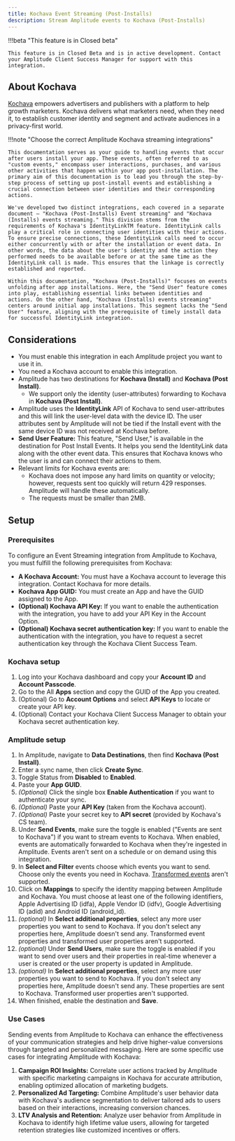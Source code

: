 ```yaml
---
title: Kochava Event Streaming (Post-Installs)
description: Stream Amplitude events to Kochava (Post-Installs)
---
```


!!!beta "This feature is in Closed beta"

    This feature is in Closed Beta and is in active development. Contact your Amplitude Client Success Manager for support with this integration.

## About Kochava
                                                                                                                                                                                                                                             
[Kochava](https://www.kochava.com) empowers advertisers and publishers with a platform to help growth marketers. Kochava delivers what marketers need, when they need it, to establish customer identity and segment and activate audiences in a privacy-first world.

!!!note "Choose the correct Amplitude Kochava streaming integrations"

    This documentation serves as your guide to handling events that occur after users install your app. These events, often referred to as "custom events," encompass user interactions, purchases, and various other activities that happen within your app post-installation. The primary aim of this documentation is to lead you through the step-by-step process of setting up post-install events and establishing a crucial connection between user identities and their corresponding actions.

    We've developed two distinct integrations, each covered in a separate document – "Kochava (Post-Installs) Event streaming" and "Kochava (Installs) events streaming." This division stems from the requirements of Kochava's IdentityLinkTM feature. IdentityLink calls play a critical role in connecting user identities with their actions. To ensure precise connections, these IdentityLink calls need to occur either concurrently with or after the installation or event data. In other words, the data about the user's identity and the action they performed needs to be available before or at the same time as the IdentityLink call is made. This ensures that the linkage is correctly established and reported.

    Within this documentation, "Kochava (Post-Installs)" focuses on events unfolding after app installations. Here, the "Send User" feature comes into play, establishing essential links between identities and actions. On the other hand, "Kochava (Installs) events streaming" centers around initial app installations. This segment lacks the "Send User" feature, aligning with the prerequisite of timely install data for successful IdentityLink integration.

## Considerations

- You must enable this integration in each Amplitude project you want to use it in.
- You need a Kochava account to enable this integration.
- Amplitude has two destinations for **Kochava (Install)** and **Kochava (Post Install)**.
  - We support only the identity (user-attributes) forwarding to Kochava in **Kochava (Post Install)**.
- Amplitude uses the **IdentityLink** API of Kochava to send user-attributes and this will link the user-level data with the device ID. The user attributes sent by Amplitude will not be tied if the Install event with the same device ID was not received at Kochava before.
- **Send User Feature:** This feature, "Send User," is available in the destination for Post Install Events. It helps you send the IdentityLink data along with the other event data. This ensures that Kochava knows who the user is and can connect their actions to them.
- Relevant limits for Kochava events are:
    - Kochava does not impose any hard limits on quantity or velocity; however, requests sent too quickly will return 429 responses. Amplitude will handle these automatically. 
    - The requests must be smaller than 2MB.

## Setup

### Prerequisites

To configure an Event Streaming integration from Amplitude to Kochava, you must fulfill the following prerequisites from Kochava:

- **A Kochava Account:** You must have a Kochava account to leverage this integration. Contact Kochava for more details.
- **Kochava App GUID:** You must create an App and have the GUID assigned to the App.
- **(Optional) Kochava API Key:** If you want to enable the authentication with the integration, you have to add your API Key in the Account Option.
- **(Optional) Kochava secret authentication key:** If you want to enable the authentication with the integration, you have to request a secret authentication key through the Kochava Client Success Team.

### Kochava setup

1. Log into your Kochava dashboard and copy your **Account ID** and **Account Passcode**.
2. Go to the All **Apps** section and copy the GUID of the App you created.
3. (Optional) Go to **Account Options** and select **API Keys** to locate or create your API key.
4. (Optional) Contact your Kochava Client Success Manager to obtain your Kochava secret authentication key.

### Amplitude setup

1. In Amplitude, navigate to **Data Destinations**, then find **Kochava (Post Install)**.
2. Enter a sync name, then click **Create Sync**.
3. Toggle Status from **Disabled** to **Enabled**.
4. Paste your **App GUID**.
5. *(Optional)* Click the single box **Enable Authentication** if you want to authenticate your sync.
6. *(Optional)* Paste your **API Key** (taken from the Kochava account).
7. *(Optional)* Paste your secret key to **API secret** (provided by Kochava's CS team).
8. Under **Send Events**, make sure the toggle is enabled ("Events are sent to Kochava") if you want to stream events to Kochava. When enabled, events are automatically forwarded to Kochava when they're ingested in Amplitude. Events aren't sent on a schedule or on demand using this integration.
9. In **Select and Filter** events choose which events you want to send. Choose only the events you need in Kochava. [Transformed events](https://help.amplitude.com/hc/en-us/articles/5913315221915-Transformations-Retroactively-modify-your-event-data-structure#:~:text=Amplitude%20Data's%20transformations%20feature%20allows,them%20to%20all%20historical%20data.) aren't supported.
10. Click on **Mappings** to specify the identity mapping between Amplitude and Kochava.  You must choose at least one of the following identifiers, Apple Advertising ID (idfa), Apple Vendor ID (idfv), Google Advertising ID (adid) and Android ID (android_id). 
11. *(optional)* In **Select additional properties**, select any more user properties you want to send to Kochava. If you don't select any properties here, Amplitude doesn't send any. Transformed event properties and transformed user properties aren't supported.
12. *(optional)* Under **Send Users**, make sure the toggle is enabled if you want to send over users and their properties in real-time whenever a user is created or the user property is updated in Amplitude.
13. *(optional)* In **Select additional properties**, select any more user properties you want to send to Kochava. If you don't select any properties here, Amplitude doesn't send any. These properties are sent to Kochava. Transformed user properties aren't supported.
14. When finished, enable the destination and **Save**.

### Use Cases

Sending events from Amplitude to Kochava can enhance the effectiveness of your communication strategies and help drive higher-value conversions through targeted and personalized messaging. Here are some specific use cases for integrating Amplitude with Kochava:

1. **Campaign ROI Insights:** Correlate user actions tracked by Amplitude with specific marketing campaigns in Kochava for accurate attribution, enabling optimized allocation of marketing budgets.
2. **Personalized Ad Targeting:** Combine Amplitude's user behavior data with Kochava's audience segmentation to deliver tailored ads to users based on their interactions, increasing conversion chances.
3. **LTV Analysis and Retention:** Analyze user behavior from Amplitude in Kochava to identify high lifetime value users, allowing for targeted retention strategies like customized incentives or offers.
